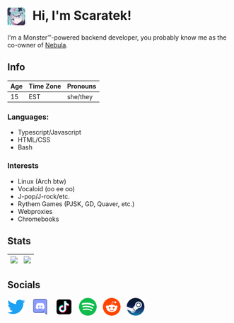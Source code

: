 <h1>
  <img src="pfp.png" alt="pfp" width="40" style="vertical-align: middle; margin-right: 10px; border-radius: 10%;">
  <strong>Hi, I'm Scaratek!</strong>
</h1>
I'm a Monster™-powered backend developer, you probably know me as the co-owner of <a href="https://nebulaservices.org">Nebula</a>.

## Info
| Age 	| Time Zone 	| Pronouns 	|
|-----	|-------------- |----------	|
| 15  	| EST       	| she/they 	| 
### Languages:
- Typescript/Javascript
- HTML/CSS
- Bash
### Interests
- Linux (Arch btw)
- Vocaloid (oo ee oo)
- J-pop/J-rock/etc.
- Rythem Games (PJSK, GD, Quaver, etc.)
- Webproxies
- Chromebooks
## Stats
![](https://github-readme-stats.vercel.app/api?username=scaratech&theme=dracula&show_icons=true&hide_border=true&count_private=true) | ![](https://github-readme-stats.vercel.app/api/top-langs/?username=scaratech&theme=dracula&show_icons=true&hide_border=true&layout=compact) |
| --- | --- |

## Socials
<a href="https://x.com/scaratek"><img src="twitter.png" alt="pfp" width="40" style="vertical-align: middle; margin-right: 10px; border-radius: 10%;"></a>
<a href="https://discord.gg/unblocker"><img src="discord.png" alt="pfp" width="40" style="vertical-align: middle; margin-right: 10px; border-radius: 10%;"></a>
<a href="https://www.tiktok.com/@scaratech"><img src="tiktok.png" alt="pfp" width="40" style="vertical-align: middle; margin-right: 10px; border-radius: 10%;"></a>
<a href="https://open.spotify.com/user/31yv2fbldb7kixyzot6aviobbe6ah"><img src="spotify.png" alt="pfp" width="40" style="vertical-align: middle; margin-right: 10px; border-radius: 10%;"></a>
<a href="https://www.reddit.com/user/No-Abbreviations6395/"><img src="reddit.png" alt="pfp" width="40" style="vertical-align: middle; margin-right: 10px; border-radius: 10%;"></a>
<a href="https://steamcommunity.com/id/scaratek/"><img src="steam.png" alt="pfp" width="40" style="vertical-align: middle; margin-right: 10px; border-radius: 10%;"></a>

